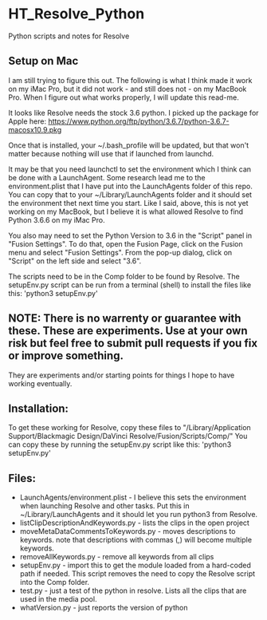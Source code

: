 # HT_Resolve_Python
Python scripts and notes for Resolve



## Setup on Mac
I am still trying to figure this out.  The following is what I think made it work on my iMac Pro, but it did not work - and still does not - on my MacBook Pro.  When I figure out what works properly, I will update this read-me.

It looks like Resolve needs the stock 3.6 python.  I picked up the package for Apple here:  https://www.python.org/ftp/python/3.6.7/python-3.6.7-macosx10.9.pkg

Once that is installed, your ~/.bash_profile will be updated, but that won't matter because nothing will use that if launched from launchd.

It may be that you need launchctl to set the environment which I think can be done with a LaunchAgent.  Some research lead me to the environment.plist that I have put into the LaunchAgents folder of this repo.  You can copy that to your ~/Library/LaunchAgents folder and it should set the environment thet next time you start.  Like I said, above, this is not yet working on my MacBook, but I believe it is what allowed Resolve to find Python 3.6.6 on my iMac Pro.

You also may need to set the Python Version to 3.6 in the "Script" panel in "Fusion Settings". To do that, open the Fusion Page, click on the Fusion menu and select "Fusion Settings".  From the pop-up dialog, click on "Script" on the left side and select "3.6".

The scripts need to be in the Comp folder to be found by Resolve. The setupEnv.py script can be run from a terminal (shell) to install the files like this:  'python3 setupEnv.py'

## NOTE:  There is no warrenty or guarantee with these.  These are experiments. Use at your own risk but feel free to submit pull requests if you fix or improve something.

They are experiments and/or starting points for things I hope to have working eventually.


## Installation:

To get these working for Resolve, copy these files to "/Library/Application Support/Blackmagic Design/DaVinci Resolve/Fusion/Scripts/Comp/"
You can copy these by running the setupEnv.py script like this:  'python3 setupEnv.py'


## Files:

- LaunchAgents/environment.plist -  I believe this sets the environment when launching Resolve and other tasks.  Put this in ~/Library/LaunchAgents and it should let you run python3 from Resolve.
- listClipDescriptionAndKeywords.py - lists the clips in the open project
- moveMetaDataCommentsToKeywords.py - moves descriptions to keywords.  note that descriptions with commas (,) will become multiple keywords.
- removeAllKeywords.py - remove all keywords from all clips
- setupEnv.py - import this to get the module loaded from a hard-coded path if needed.  This script removes the need to copy the Resolve script into the Comp folder.
- test.py - just a test of the python in resolve.  Lists all the clips that are used in the media pool.
- whatVersion.py - just reports the version of python

